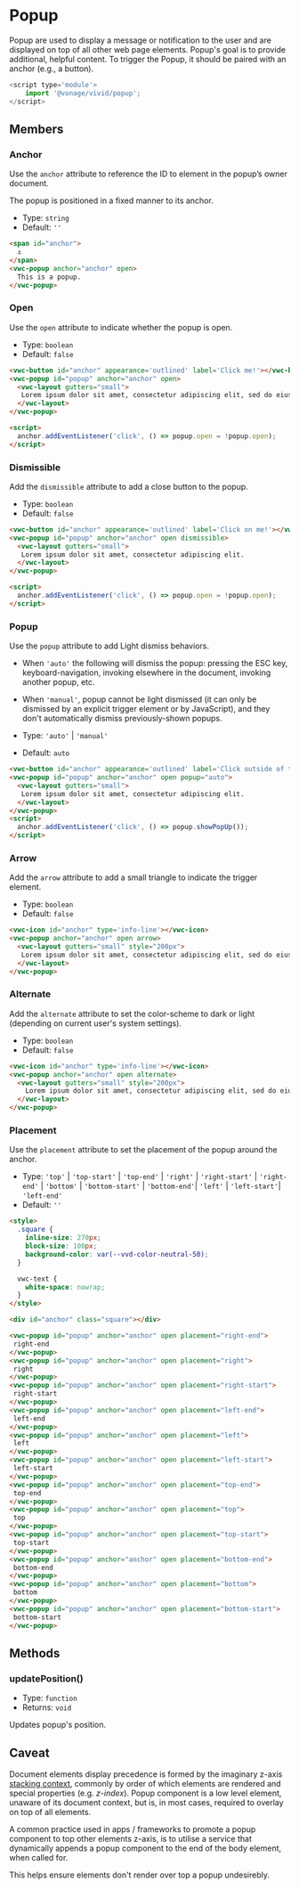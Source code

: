 # Popup

Popup are used to display a message or notification to the user and are displayed on top of all other web page elements.
Popup's goal is to provide additional, helpful content. To trigger the Popup, it should be paired with an anchor (e.g., a button).

```js
<script type='module'>
    import '@vonage/vivid/popup';
</script>
```

## Members

### Anchor

Use the `anchor` attribute to reference the ID to element in the popup’s owner document.

The popup is positioned in a fixed manner to its anchor.

- Type: `string`
- Default: `''`

```html preview center
<span id="anchor">
  ⚓️
</span>
<vwc-popup anchor="anchor" open>
  This is a popup.
</vwc-popup>
```

### Open

Use the `open` attribute to indicate whether the popup is open.

- Type: `boolean`
- Default: `false`

```html preview center
<vwc-button id="anchor" appearance='outlined' label='Click me!'></vwc-button>
<vwc-popup id="popup" anchor="anchor" open>
  <vwc-layout gutters="small">
   Lorem ipsum dolor sit amet, consectetur adipiscing elit, sed do eiusmod tempor incididunt ut labore et dolore magna aliqua.
  </vwc-layout>
</vwc-popup>

<script>
  anchor.addEventListener('click', () => popup.open = !popup.open);
</script>
```

### Dismissible

Add the `dismissible` attribute to add a close button to the popup.

- Type: `boolean`
- Default: `false`

```html preview center
<vwc-button id="anchor" appearance='outlined' label='Click on me!'></vwc-button>
<vwc-popup id="popup" anchor="anchor" open dismissible>
  <vwc-layout gutters="small">
   Lorem ipsum dolor sit amet, consectetur adipiscing elit.
  </vwc-layout>
</vwc-popup>

<script>
  anchor.addEventListener('click', () => popup.open = !popup.open);
</script>
```

### Popup

Use the `popup` attribute to add Light dismiss behaviors. 
- When `'auto'` the following will dismiss the popup: pressing the ESC key, keyboard-navigation, invoking elsewhere in the document, invoking another popup, etc.
- When `'manual'`, popup cannot be light dismissed (it can only be dismissed by an explicit trigger element or by JavaScript), and they don't automatically dismiss previously-shown popups.

- Type: `'auto'` | `'manual'`
- Default: `auto`

```html preview center
<vwc-button id="anchor" appearance='outlined' label='Click outside of the popup!'></vwc-button>
<vwc-popup id="popup" anchor="anchor" open popup="auto">
  <vwc-layout gutters="small">
   Lorem ipsum dolor sit amet, consectetur adipiscing elit.
  </vwc-layout>
</vwc-popup>
<script>
  anchor.addEventListener('click', () => popup.showPopUp());
</script>
```
### Arrow

Add the `arrow` attribute to add a small triangle to indicate the trigger element.

- Type: `boolean`
- Default: `false`

```html preview center
<vwc-icon id="anchor" type='info-line'></vwc-icon>
<vwc-popup anchor="anchor" open arrow>
  <vwc-layout gutters="small" style="200px">
   Lorem ipsum dolor sit amet, consectetur adipiscing elit, sed do eiusmod tempor incididunt ut labore et dolore magna aliqua.
  </vwc-layout>
</vwc-popup>
```

### Alternate

Add the `alternate` attribute to set the color-scheme to dark or light (depending on current user's system settings).

- Type: `boolean`
- Default: `false`

```html preview center
<vwc-icon id="anchor" type='info-line'></vwc-icon>
<vwc-popup anchor="anchor" open alternate>
  <vwc-layout gutters="small" style="200px">
    Lorem ipsum dolor sit amet, consectetur adipiscing elit, sed do eiusmod tempor incididunt ut labore et dolore magna aliqua.
  </vwc-layout>
</vwc-popup>
```

### Placement

Use the `placement` attribute to set the placement of the popup around the anchor.

- Type: `'top'` | `'top-start'` | `'top-end'` | `'right'` | `'right-start'` | `'right-end'` | `'bottom'` | `'bottom-start'` | `'bottom-end'`| `'left'` | `'left-start'`| `'left-end'`
- Default: `''`

```html preview center
<style>
  .square {
    inline-size: 270px;
    block-size: 100px;
    background-color: var(--vvd-color-neutral-50);
  }

  vwc-text {
    white-space: nowrap;
  }
</style>

<div id="anchor" class="square"></div>

<vwc-popup id="popup" anchor="anchor" open placement="right-end">
 right-end
</vwc-popup>
<vwc-popup id="popup" anchor="anchor" open placement="right">
 right
</vwc-popup>
<vwc-popup id="popup" anchor="anchor" open placement="right-start">
 right-start
</vwc-popup>
<vwc-popup id="popup" anchor="anchor" open placement="left-end">
 left-end
</vwc-popup>
<vwc-popup id="popup" anchor="anchor" open placement="left">
 left
</vwc-popup>
<vwc-popup id="popup" anchor="anchor" open placement="left-start">
 left-start
</vwc-popup>
<vwc-popup id="popup" anchor="anchor" open placement="top-end">
 top-end
</vwc-popup>
<vwc-popup id="popup" anchor="anchor" open placement="top">
 top
</vwc-popup>
<vwc-popup id="popup" anchor="anchor" open placement="top-start">
 top-start
</vwc-popup>
<vwc-popup id="popup" anchor="anchor" open placement="bottom-end">
 bottom-end
</vwc-popup>
<vwc-popup id="popup" anchor="anchor" open placement="bottom">
 bottom
</vwc-popup>
<vwc-popup id="popup" anchor="anchor" open placement="bottom-start">
 bottom-start
</vwc-popup>
```

## Methods

### updatePosition()

- Type: `function`
- Returns: `void`

Updates popup's position.

## Caveat

Document elements display precedence is formed by the imaginary z-axis [stacking context](https://developer.mozilla.org/en-US/docs/Web/CSS/CSS_Positioning/Understanding_z_index/The_stacking_context), commonly by order of which elements are rendered and special properties (e.g. _z-index_).
Popup component is a low level element, unaware of its document context, but is, in most cases, required to overlay on top of all elements.

A common practice used in apps / frameworks to promote a popup component to top other elements z-axis, is to utilise a service that dynamically appends a popup component to the end of the body element, when called for.

This helps ensure elements don't render over top a popup undesirebly.
